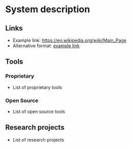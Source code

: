 # System description

## Links
- Example link: https://en.wikipedia.org/wiki/Main_Page
- Alternative format: [example link](https://en.wikipedia.org/wiki/Main_Page)

## Tools

### Proprietary
- List of proprietary tools

### Open Source
- List of open source tools

## Research projects
- List of research projects
